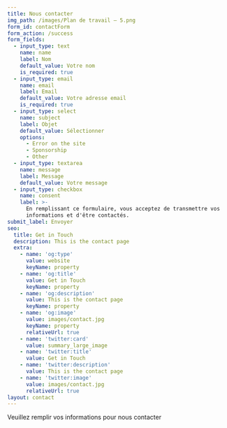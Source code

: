 ```yaml
---
title: Nous contacter
img_path: /images/Plan de travail – 5.png
form_id: contactForm
form_action: /success
form_fields:
  - input_type: text
    name: name
    label: Nom
    default_value: Votre nom
    is_required: true
  - input_type: email
    name: email
    label: Email
    default_value: Votre adresse email
    is_required: true
  - input_type: select
    name: subject
    label: Objet
    default_value: Sélectionner
    options:
      - Error on the site
      - Sponsorship
      - Other
  - input_type: textarea
    name: message
    label: Message
    default_value: Votre message
  - input_type: checkbox
    name: consent
    label: >-
      En remplissant ce formulaire, vous acceptez de transmettre vos
      informations et d'être contactés.
submit_label: Envoyer
seo:
  title: Get in Touch
  description: This is the contact page
  extra:
    - name: 'og:type'
      value: website
      keyName: property
    - name: 'og:title'
      value: Get in Touch
      keyName: property
    - name: 'og:description'
      value: This is the contact page
      keyName: property
    - name: 'og:image'
      value: images/contact.jpg
      keyName: property
      relativeUrl: true
    - name: 'twitter:card'
      value: summary_large_image
    - name: 'twitter:title'
      value: Get in Touch
    - name: 'twitter:description'
      value: This is the contact page
    - name: 'twitter:image'
      value: images/contact.jpg
      relativeUrl: true
layout: contact
---
```

Veuillez remplir vos informations pour nous contacter
